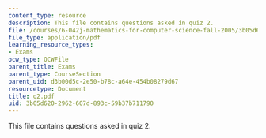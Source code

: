 ```yaml
---
content_type: resource
description: This file contains questions asked in quiz 2.
file: /courses/6-042j-mathematics-for-computer-science-fall-2005/3b05d6202962607d893c59b37b711790_q2.pdf
file_type: application/pdf
learning_resource_types:
- Exams
ocw_type: OCWFile
parent_title: Exams
parent_type: CourseSection
parent_uid: d3b00d5c-2e50-b78c-a64e-454b08279d67
resourcetype: Document
title: q2.pdf
uid: 3b05d620-2962-607d-893c-59b37b711790
---
```

This file contains questions asked in quiz 2.

